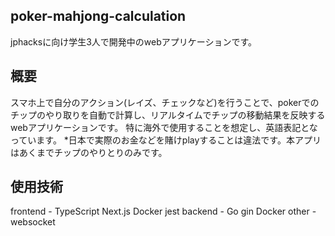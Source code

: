 ## poker-mahjong-calculation
jphacksに向け学生3人で開発中のwebアプリケーションです。
## 概要
スマホ上で自分のアクション(レイズ、チェックなど)を行うことで、pokerでのチップのやり取りを自動で計算し、リアルタイムでチップの移動結果を反映するwebアプリケーションです。
特に海外で使用することを想定し、英語表記となっています。 *日本で実際のお金などを賭けplayすることは違法です。本アプリはあくまでチップのやりとりのみです。
## 使用技術
frontend -  TypeScript Next.js Docker jest
backend  -  Go gin Docker
other    -  websocket
